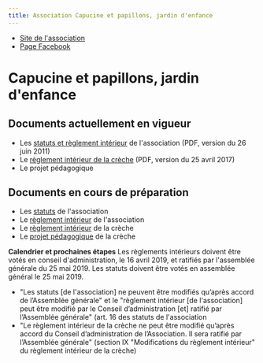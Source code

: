 ```yaml
---
title: Association Capucine et papillons, jardin d'enfance
---
```


* [Site de l'association](http://www.creche-capucine-paris13.fr/)
* [Page Facebook](https://www.facebook.com/capucineetpapillons/)

# Capucine et papillons, jardin d'enfance

## Documents actuellement en vigueur

* Les [statuts et règlement intérieur](archives/statuts_RI_association_2011-06-26.pdf) de l'association (PDF, version du 26 juin 2011)
* Le [règlement intérieur de la crèche](archives/RI_creche_2017-04-25.pdf)
  (PDF, version du 25 avril 2017)
* Le projet pédagogique

## Documents en cours de préparation

* Les [statuts](statuts_association) de l'association
* Le [règlement intérieur](RI_association) de l'association
* Le [règlement intérieur](RI_creche) de la crèche
* Le [projet pédagogique](projet_pedagogique) de la crèche

**Calendrier et prochaines étapes** Les règlements intérieurs doivent
être votés en conseil d'administration, le 16 avril 2019, et ratifiés
par l'assemblée générale du 25 mai 2019.  Les statuts doivent être
votés en assemblée général le 25 mai 2019.

* "Les statuts [de l'association] ne peuvent être modifiés qu’après
  accord de l’Assemblée générale" et le "règlement intérieur [de
  l'association] peut être modifié par le Conseil d’administration
  [et] ratifié par l’Assemblée générale" (art. 16 des statuts de
  l'association
* "Le règlement intérieur de la crèche ne peut être modifié qu’après
  accord du Conseil d’administration de l’Association. Il sera ratifié
  par l’Assemblée générale" (section IX "Modifications du règlement
  intérieur" du règlement intérieur de la crèche)
